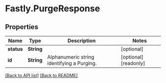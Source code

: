 # Fastly.PurgeResponse

## Properties

Name | Type | Description | Notes
------------ | ------------- | ------------- | -------------
**status** | **String** |  | [optional] 
**id** | **String** | Alphanumeric string identifying a Purging. | [optional] [readonly] 


[[Back to API list]](../../README.md#endpoints) [[Back to README]](../../README.md)
